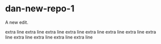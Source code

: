 # dan-new-repo-1

A new edit.

extra line
extra line
extra line
extra line
extra line
extra line
extra line
extra line
extra line
extra line
extra line
extra line